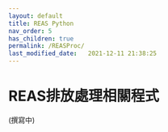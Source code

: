 ```yaml
---
layout: default
title: REAS Python
nav_order: 5
has_children: true
permalink: /REASProc/
last_modified_date:   2021-12-11 21:38:25
---
```


# REAS排放處理相關程式
(撰寫中)
